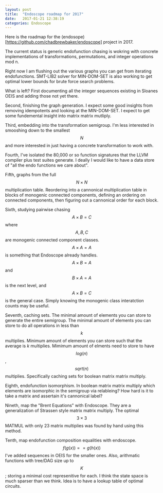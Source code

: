 ```yaml
---
layout: post
title:  "Endoscope roadmap for 2017"
date:   2017-01-21 12:38:19
categories: Endoscope
---
```


Here is the roadmap for the (endosope)[https://github.com/chadbrewbaker/endoscope] project in 2017.

The current status is generic endofunction chasing is wokring with concrete implementations of transformations, permutations, and integer operations mod n.

Right now I am flushing out the various graphs you can get from iterating endofunctions. SMT-LIB2 solver for MIN-DOM-SET is also working to get optimal lower bounds for brute force search problems.

What is left? First documenting all the integer sequences existing in Sloanes OEIS and adding those not yet there.

Second, finishing the graph generation. I expect some good insights from removing idempotents and looking at the MIN-DOM-SET. I expect to get some fundemental insight into matrix matrix mutliply. 

Third, embedding into the transformation semigroup. I'm less interested in smooshing down to the smallest $$N$$ and more interested in just having a concrete transformation to work with.  

Fourth, I've isolated the 80,000 or so function signatures that the LLVM compiler plus test suites generate. I deally I would like to have a data store of "all the endo functions we care about".   

Fifth, graphs from the full $$N\times N$$ multiplication table. Reordering into a cannonical multiplication table in blocks of monogenic connected components, defining an ordering on connected components, then figuring out a cannonical order for each block.

Sixth, studying pairwise chasing $$A\times B = C$$ where $$A,B,C$$ are monogenic connected component classes.  $$A\times A = A$$ is something that Endoscope already handles.  $$A\times B  = A$$ and $$B\times A = A$$ is the next level, and $$A\times B  = C$$ is the general case. Simply knowing the monogenic class interatction counts may be useful.

Seventh, caching sets. The minimal amount of elements you can store to generate the entire semigroup. The minimal amount of elements you can store to do all operations in less than $$k$$ multiplies. Minimum amount of elements you can store such that the average is $k$ multiplies.  Mimimum amount of elments need to store to have $$log(n)$$, $$sqrt(n)$$ multiplies.  Specifically caching sets for boolean matrix matrix multiply.

Eighth, endofunction isomorphism. In boolean matrix matrix multiply which elements are isomorphic in the semigroup via relableing? How hard is it to take a matrix and assertain it's cannonical label?

Nineth, map the "Brent Equations" with Endoscope. They are a generalization of Strassen style matrix matrix multiply. The optimal $$3\times3$$ MATMUL with only 23 matrix multiplies was found by hand using this method.

Tenth, map endofunction composition equalities with endoscope. $$f(g(x)) == g(h(x))$$ I've added sequences in OEIS for the smaller ones. Also, arithmatic functions with tree/DAG size up to $$K$$; storing a minimal cost represenitive for each. I think the state space is much sparser than we think. Idea is to have a lookup table of optimal circuits.   

